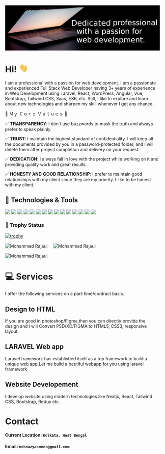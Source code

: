 [![Header](https://raw.githubusercontent.com/me1512/me1512/main/header.png "Header")](https://me1512.vercel.app/)

# Hi! <img src="https://raw.githubusercontent.com/me1512/me1512/main/wave.gif" width="30px">

I am a professional with a passion for web development. I am a passionate and experienced Full Stack Web Developer having 3+ years of experience in Web Development using Laravel, React, WordPress, Angular, Vue, Bootstrap, Tailwind CSS, Saas, ES6, etc. Still, I like to explore and learn about new technologies and sharpen my skill whenever I get any chance.

🎀  Ｍｙ Ｃｏｒｅ Ｖａｌｕｅｓ  🎀

✅ 𝐓𝐑𝐀𝐍𝐒𝐏𝐀𝐑𝐄𝐍𝐂𝐘: I don't use buzzwords to mask the truth and always prefer to speak plainly.

✅ 𝐓𝐑𝐔𝐒𝐓: I maintain the highest standard of confidentiality. I will keep all the documents provided by you in a password-protected folder, and I will delete them after project completion and delivery on your request.

✅ 𝐃𝐄𝐃𝐈𝐂𝐀𝐓𝐈𝐎𝐍: I always fall in love with the project while working on it and providing quality work and great results.

✅ 𝐇𝐎𝐍𝐄𝐒𝐓𝐘 𝐀𝐍𝐃 𝐆𝐎𝐎𝐃 𝐑𝐄𝐋𝐀𝐓𝐈𝐎𝐍𝐒𝐇𝐈𝐏: I prefer to maintain good relationships with my client since they are my priority. I like to be honest with my client. 

## 🔧 Technologies & Tools

![](https://img.shields.io/badge/OS-Linux/Windows-informational?style=flat&logo=linux&logoColor=white&color=2bbc8a)
![](https://img.shields.io/badge/Editor-VS_Code-informational?style=flat&logo=visual-studio-code&logoColor=white&color=007ACC)
![](https://img.shields.io/badge/Code-HTML-informational?style=flat&logo=html5&logoColor=white&color=E34F26)
![](https://img.shields.io/badge/Code-JavaScript-informational?style=flat&logo=javascript&logoColor=white&color=F7DF1E)
![](https://img.shields.io/badge/Code-CSS-informational?style=flat&logo=css3&logoColor=white&color=1572B6)
![](https://img.shields.io/badge/Bootstrap-informational?style=flat&logo=bootstrap&logoColor=white&color=7952B3)
![](https://img.shields.io/badge/TailwindCSS-informational?style=flat&logo=tailwind-css&logoColor=white&color=06B6D4)
![](https://img.shields.io/badge/Code-React-informational?style=flat&logo=react&logoColor=white&color=61DAFB)
![](https://img.shields.io/badge/Code-Laravel-informational?style=flat&logo=laravel&logoColor=white&color=FF2D20)
![](https://img.shields.io/badge/Shell-Bash-informational?style=flat&logo=gnu-bash&logoColor=white&color=4EAA25)
![](https://img.shields.io/badge/MongoDb-informational?style=flat&logo=mongodb&logoColor=white&color=47A248)
![](https://img.shields.io/badge/Tools-Docker-informational?style=flat&logo=docker&logoColor=white&color=2bbc8a)
![](https://img.shields.io/badge/Tools-Figma-informational?style=flat&logo=figma&logoColor=white&color=F24E1E)
![](https://img.shields.io/badge/Tools-AdobeXD-informational?style=flat&logo=adobe-xd&logoColor=white&color=FF61F6)
![](https://img.shields.io/badge/Nextjs-informational?style=flat&logo=next.js&logoColor=white&color=000000)

### 🤵 Trophy Status


[![trophy](https://github-profile-trophy.vercel.app/?username=me1512&theme=radical&margin-w=15&margin-h=15)](https://github.com/ryo-ma/github-profile-trophy)

<p><img align="center" src="https://github-readme-stats.vercel.app/api/?username=me1512&count_private=true&show_icons=true&theme=radical" style="margin-right:15px;" alt="Mohammad Rajaul" /> <img align="center" src="https://github-readme-stats.vercel.app/api/top-langs?username=me1512&count_private=true&show_icons=true&theme=radical&layout=compact" alt="Mohammad Rajaul" /></p>


<p><img align="center" src="https://github-readme-streak-stats.herokuapp.com/?user=me1512&count_private=true&show_icons=true&theme=radical" alt="Mohammad Rajaul" /></p>

# &#x1F4BB; Services

I offer the following services on a part-time/contract basis.

## Design to HTML

If you are good in photoshop/Figma,then you can directly provide the design and I will Convert PSD/XD/FIGMA to HTML5, CSS3, responsive layout.
## LARAVEL Web app

Laravel framework has established itself as a top framework to build a unique web app.Let me build a beutiful webapp for you using laravel framework

## Website Developement

I develop website using modern technologies like Nextjs, React, Tailwind CSS, Bootstrap, Redux etc.

# Contact

#### Current Location: `Kolkata, West Bengal`
#### Email: `mehnazyasmeen@gmail.com`